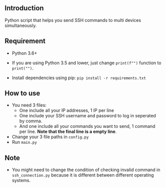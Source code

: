 ## Introduction
Python script that helps you send SSH commands to multi devices simultaneously.

## Requirement
- Python 3.6+
+ If you are using Python 3.5 and lower, just change `print(f"")` function to `print("")`.
- Install dependencies using pip: `pip install -r requirements.txt`

## How to use
- You need 3 files:
  * One include all your IP addresses, 1 IP per line
  * One include your SSH username and password to log in seperated by comma.
  * And one include all your commands you want to send, 1 command per line. **Note that the final line is a empty line**.
- Change your 3 file paths in `config.py`
- Run `main.py`

## Note
- You might need to change the condition of checking invalid command in `ssh_connection.py` because it is different between different operating systems.
